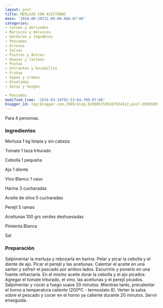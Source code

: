```yaml
---
layout: post
title: MERLUZA CON ACEITUNAS
date: '2010-06-29T21:00:00.000-07:00'
categories:
- Carnes y derivados
- Mariscos y moluscos
- Verduras y legumbres
- Pescados
- Arroces
- Salsas
- Postres y dulces
- Huevos y lacteos
- Pastas
- Entrantes y bocadillos
- Frutas
- Sopas y cremas
- Ensaladas
- Setas y hongos

- Pescados
modified_time: '2016-03-16T01:53:04.709-07:00'
blogger_id: tag:blogger.com,1999:blog-5299957599287034512.post-2599505994871443388
---
```


Para 4 personas.

<h3>Ingredientes</h3>

Merluza 1 kg limpia y sin cabeza

Tomate 1 taza triturado

Cebolla 1 pequeña

Ajo 1 diente

Vino Blanco 1 vaso

Harina 3 cucharadas

Aceite de oliva 5 cucharadas

Perejil 5 ramas

Aceitunas 100 grs verdes deshuesadas

Pimienta Blanca

Sal

<h3>Preparación</h3>

Salpimentar la merluza y rebozarla en harina. Pelar y picar la cebolla y el diente de ajo. Picar el perejil y las aceitunas. Calentar el aceite en una sarten y sofreir el pescado por ambos lados. Escurrirlo y ponerlo en una fuente refractaria. En el mismo aceite dorar la cebolla y el ajo picados. Agregar el tomate triturado, el vino, las aceitunas y el perejil picados. Salpimentar y cocer a fuego suave 20 minutos. Mientras tanto, precalentar el horno a temperatura caliente (200&ordm;C - termostato 8). Verter la salsa sobre el pescado y cocer en el horno ya caliente durante 20 minutos. Servir enseguida.

